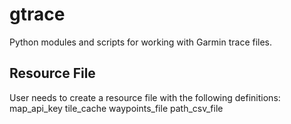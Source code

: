 # gtrace

Python modules and scripts for working with Garmin trace files.

## Resource File

User needs to create a resource file with the following definitions:
map_api_key
tile_cache
waypoints_file
path_csv_file
